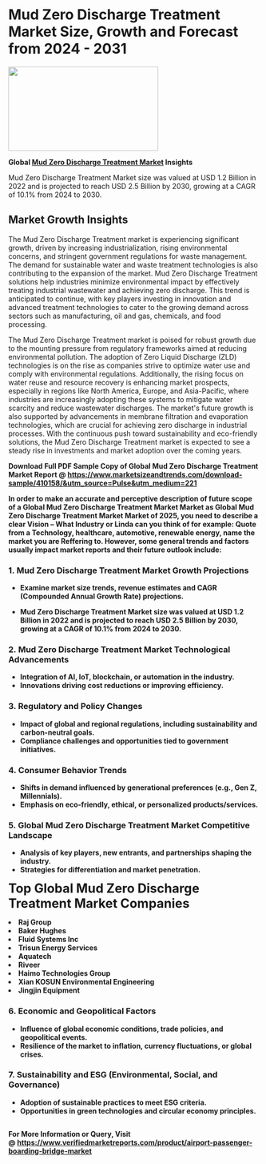 <H1>Mud Zero Discharge Treatment Market Size, Growth and Forecast from 2024 - 2031</H1><img class="aligncenter size-medium wp-image-584254" src="https://thirdeyenews.in/wp-content/uploads/2024/09/Global-Market-Research-300x168.jpeg" alt="" width="300" height="168" /><p><strong>Global&nbsp;<a href="https://www.marketsizeandtrends.com/download-sample/410158/&amp;utm_source=Pulse&amp;utm_medium=221">Mud Zero Discharge Treatment Market</a> Insights</strong></p><p>Mud Zero Discharge Treatment Market size was valued at USD 1.2 Billion in 2022 and is projected to reach USD 2.5 Billion by 2030, growing at a CAGR of 10.1% from 2024 to 2030.</p><p><h2>Market Growth Insights</h2> <p>The Mud Zero Discharge Treatment market is experiencing significant growth, driven by increasing industrialization, rising environmental concerns, and stringent government regulations for waste management. The demand for sustainable water and waste treatment technologies is also contributing to the expansion of the market. Mud Zero Discharge Treatment solutions help industries minimize environmental impact by effectively treating industrial wastewater and achieving zero discharge. This trend is anticipated to continue, with key players investing in innovation and advanced treatment technologies to cater to the growing demand across sectors such as manufacturing, oil and gas, chemicals, and food processing.</p> <p><strong></strong></p> <p>The Mud Zero Discharge Treatment market is poised for robust growth due to the mounting pressure from regulatory frameworks aimed at reducing environmental pollution. The adoption of Zero Liquid Discharge (ZLD) technologies is on the rise as companies strive to optimize water use and comply with environmental regulations. Additionally, the rising focus on water reuse and resource recovery is enhancing market prospects, especially in regions like North America, Europe, and Asia-Pacific, where industries are increasingly adopting these systems to mitigate water scarcity and reduce wastewater discharges. The market's future growth is also supported by advancements in membrane filtration and evaporation technologies, which are crucial for achieving zero discharge in industrial processes. With the continuous push toward sustainability and eco-friendly solutions, the Mud Zero Discharge Treatment market is expected to see a steady rise in investments and market adoption over the coming years.</p> <p><strong></p><p><span class=""><strong>Download Full PDF Sample Copy of Global Mud Zero Discharge Treatment Market Report</strong> @ <a href="https://www.marketsizeandtrends.com/download-sample/410158/&amp;utm_source=Pulse&amp;utm_medium=221" target="_blank">https://www.marketsizeandtrends.com/download-sample/410158/&amp;utm_source=Pulse&amp;utm_medium=221</a></span></p><p>In order to make an accurate and perceptive description of future scope of a Global&nbsp;Mud Zero Discharge Treatment Market Market as Global&nbsp;Mud Zero Discharge Treatment Market Market of 2025, you need to describe a clear Vision &ndash; What Industry or Linda can you think of for example: Quote from a Technology, healthcare, automotive, renewable energy, name the market you are Reffering to. However, some general trends and factors usually impact market reports and their future outlook include:</p><h3>1.&nbsp;<strong>Mud Zero Discharge Treatment Market Growth Projections</strong></h3><ul><li>Examine market size trends, revenue estimates and CAGR (Compounded Annual Growth Rate) projections.</li><li><p>Mud Zero Discharge Treatment Market size was valued at USD 1.2 Billion in 2022 and is projected to reach USD 2.5 Billion by 2030, growing at a CAGR of 10.1% from 2024 to 2030.</p></li></ul><h3>2.&nbsp;<strong>Mud Zero Discharge Treatment Market Technological Advancements</strong></h3><ul><li>Integration of AI, IoT, blockchain, or automation in the industry.</li><li>Innovations driving cost reductions or improving efficiency.</li></ul><h3>3.&nbsp;<strong>Regulatory and Policy Changes</strong></h3><ul><li>Impact of global and regional regulations, including sustainability and carbon-neutral goals.</li><li>Compliance challenges and opportunities tied to government initiatives.</li></ul><h3>4.&nbsp;<strong>Consumer Behavior Trends</strong></h3><ul><li>Shifts in demand influenced by generational preferences (e.g., Gen Z, Millennials).</li><li>Emphasis on eco-friendly, ethical, or personalized products/services.</li></ul><h3>5.&nbsp;<strong>Global Mud Zero Discharge Treatment Market Competitive Landscape</strong></h3><ul><li>Analysis of key players, new entrants, and partnerships shaping the industry.</li><li>Strategies for differentiation and market penetration.</li></ul><p data-pm-slice="1 1 []"><span style="color: inherit; font-family: inherit; font-size: 25px;">Top Global Mud Zero Discharge Treatment Market Companies</span></p><div class="" data-test-id=""><p><li>Raj Group</li><li> Baker Hughes</li><li> Fluid Systems Inc</li><li> Trisun Energy Services</li><li> Aquatech</li><li> Riveer</li><li> Haimo Technologies Group</li><li> Xian KOSUN Environmental Engineering</li><li> Jingjin Equipment</li></p></div><h3>6.&nbsp;<strong>Economic and Geopolitical Factors</strong></h3><ul><li>Influence of global economic conditions, trade policies, and geopolitical events.</li><li>Resilience of the market to inflation, currency fluctuations, or global crises.</li></ul><h3>7.&nbsp;<strong>Sustainability and ESG (Environmental, Social, and Governance)</strong></h3><ul><li>Adoption of sustainable practices to meet ESG criteria.</li><li>Opportunities in green technologies and circular economy principles.</li></ul><h2><strong style="font-size: 14px;">For More Information or Query, Visit @&nbsp;</strong><a style="background-color: #ffffff; font-size: 14px;" href="https://www.marketsizeandtrends.com/report/mud-zero-discharge-treatment-market/" target="_blank">https://www.verifiedmarketreports.com/product/airport-passenger-boarding-bridge-market</a></h2>
